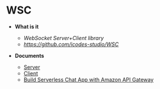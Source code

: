 # WSC

- **What is it**
    - *WebSocket Server+Client library*
    - *https://github.com/icodes-studio/WSC*

- **Documents**
    - [Server](https://github.com/icodes-studio/WSC/blob/main/S/README.md)
    - [Client](https://github.com/icodes-studio/WSC/blob/main/C/README.md)
    - [Build Serverless Chat App with Amazon API Gateway](https://github.com/icodes-studio/WSC/blob/main/A/README.md)